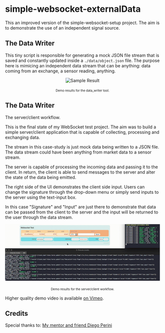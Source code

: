 # simple-websocket-externalData
This an improved version of the simple-websocket-setup project. The aim is to demonstrate the use of an independent signal source.


## The Data Writer ##
This tiny script is responsible for generating a mock JSON file stream that is saved
and constantly updated inside a `./data/object.json` file. The purpose here is
mimicing an independent data stream that can be anything: data coming from an
exchange, a sensor reading, anything.

<p align="center">
<img width="800" alt="Sample Result"
src="https://github.com/cryptoeraser/simple-websocket-externalData/blob/master/docs/simple-websocket-externalData_dataWriterDemo.gif">
<p align="center"><font size="1">Demo results for the data_writer tool.</font></p>
</p>

## The Data Writer ##
The server/client workflow.

This is the final state of my WebSocket test project. The aim was to build a simple server/client application that is capable of collecting, processing and exchanging data.

The stream in this case-study is just mock data being written to a JSON file. The data stream could have been anything from market data to a sensor stream.

The server is capable of processing the incoming data and passing it to the client. In return, the client is able to send messages to the server and alter the state of the data being emitted.

The right side of the UI demonstrates the client side input. Users can change the signature through the drop-down menu or simply send inputs to the server using the text-input box.

In this case "Signature" and "Input" are just there to demonstrate that data can be passed from the client to the server and the input will be returned to the user through the data stream.

<p align="center">
<img width="800" alt="Sample Result"
src="https://github.com/cryptoeraser/simple-websocket-externalData/blob/master/docs/simple-websocket-externalData_final.gif">
<p align="center"><font size="1">Demo results for the server/client workflow.</font></p>
</p>

Higher quality demo video is available [on Vimeo](https://vimeo.com/299571259).

## Credits ##
Special thanks to:
[My mentor and friend Diego Perini](https://github.com/diegoperini)
